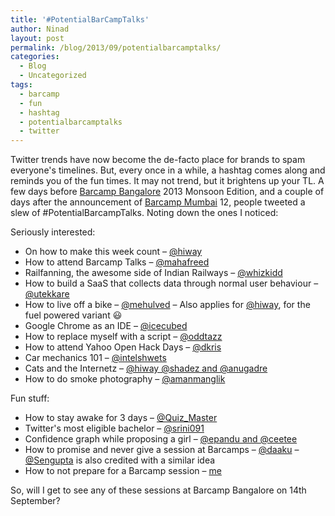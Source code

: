```yaml
---
title: '#PotentialBarCampTalks'
author: Ninad
layout: post
permalink: /blog/2013/09/potentialbarcamptalks/
categories:
  - Blog
  - Uncategorized
tags:
  - barcamp
  - fun
  - hashtag
  - potentialbarcamptalks
  - twitter
---
```

Twitter trends have now become the de-facto place for brands to spam everyone's timelines. But, every once in a while, a hashtag comes along and reminds you of the fun times. It may not trend, but it brightens up your TL. A few days before [Barcamp Bangalore][1] 2013 Monsoon Edition, and a couple of days after the announcement of [Barcamp Mumbai][2] 12, people tweeted a slew of #PotentialBarcampTalks. Noting down the ones I noticed:

Seriously interested:

  * On how to make this week count &#8211; [@hiway][3]
  * How to attend Barcamp Talks &#8211; [@mahafreed][4]
  * Railfanning, the awesome side of Indian Railways &#8211; [@whizkidd][5]
  * How to build a SaaS that collects data through normal user behaviour &#8211; [@utekkare][6]
  * How to live off a bike &#8211; [@mehulved][7] &#8211; Also applies for [@hiway][8], for the fuel powered variant :smiley:
  * Google Chrome as an IDE &#8211; [@icecubed][9]
  * How to replace myself with a script &#8211; [@oddtazz][10]
  * How to attend Yahoo Open Hack Days &#8211; [@dkris][11]
  * Car mechanics 101 &#8211; [@intelshwets][12]
  * Cats and the Internetz &#8211; [@hiway @shadez and @anugadre][13]
  * How to do smoke photography &#8211; [@amanmanglik][14]

Fun stuff:

  * How to stay awake for 3 days &#8211; [@Quiz_Master][15]
  * Twitter's most eligible bachelor &#8211; [@srini091][16]
  * Confidence graph while proposing a girl &#8211; [@epandu and @ceetee][17]
  * How to promise and never give a session at Barcamps &#8211; [@daaku][18] &#8211; [@Sengupta][19] is also credited with a similar idea
  * How to not prepare for a Barcamp session &#8211; [me][20]

So, will I get to see any of these sessions at Barcamp Bangalore on 14th September?

 [1]: http://twitter.com/BarcampBng "Barcamp Bangalore on Twitter"
 [2]: http://twitter.com/BarcampMumbai "Barcamp Mumbai on Twitter"
 [3]: https://twitter.com/abhishekaggy/status/375329778091302912
 [4]: https://twitter.com/mahafreed/status/375316543560630273
 [5]: https://twitter.com/neon115/status/375314086931623936
 [6]: https://twitter.com/utekkare/status/375283572292063232
 [7]: https://twitter.com/gnurag/status/375283172889473024
 [8]: https://twitter.com/kariakunj/status/375281573974638592
 [9]: https://twitter.com/mehulved/status/375280790503825408
 [10]: https://twitter.com/ni_nad/status/375279188993122304
 [11]: https://twitter.com/ni_nad/status/375278735035215872
 [12]: https://twitter.com/intelshwets/status/375275161294868480
 [13]: https://twitter.com/mehulved/status/375271553325232129
 [14]: https://twitter.com/ni_nad/status/375281910404370432
 [15]: https://twitter.com/mehulved/status/375310501703454720
 [16]: https://twitter.com/mehulved/status/375287852315049985
 [17]: https://twitter.com/mehulved/status/375283448019050496
 [18]: https://twitter.com/ni_nad/status/375280250202378240
 [19]: https://twitter.com/raj7desai/status/375322303564767232
 [20]: https://twitter.com/ni_nad/status/375295354574737408
